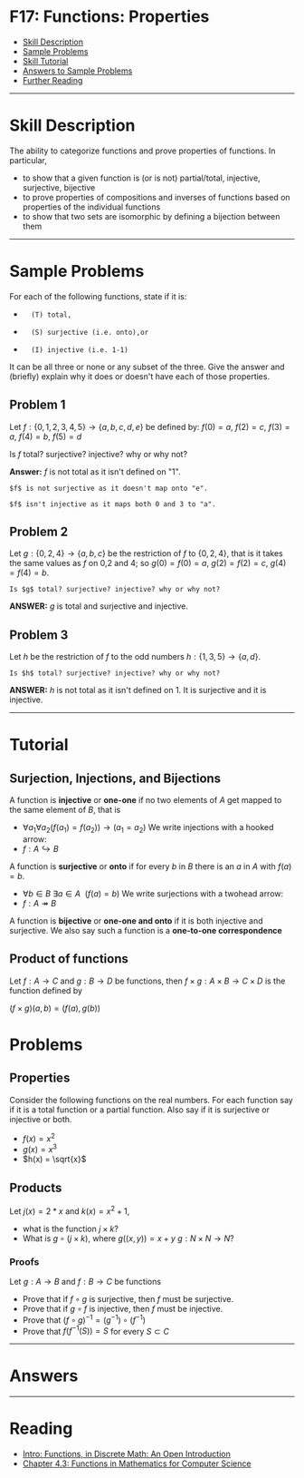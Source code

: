 # F17: Functions: Properties


* [Skill Description](#skill-description)
* [Sample Problems](#Sample-Problems)
* [Skill Tutorial](#Tutorial)
* [Answers to Sample Problems](#Answers)
* [Further Reading](#Reading)

---

# Skill Description

The ability to categorize functions and prove properties of functions. In particular, 
* to show that a given function is (or is not) partial/total, injective, surjective, bijective 
* to prove properties of compositions and inverses of functions based on properties of the individual functions
* to show that two sets are isomorphic by defining a bijection between them

---

# Sample Problems

For each of the following functions, state if it is:
*       (T) total,
*       (S) surjective (i.e. onto),or
*       (I) injective (i.e. 1-1)

It can be all three or none or any subset of the three.
Give the answer and (briefly) explain why it does or doesn't have each of those properties.
## Problem 1
Let $f:\{0,1,2,3,4,5\}\rightarrow \{a,b,c,d,e\}$ be defined by:
$f(0)=a$, 
$f(2)=c$,
$f(3)=a$,
$f(4)=b$,
$f(5)=d$

Is $f$ total? surjective? injective? why or why not?

**Answer:**
    $f$ is not total as it isn't defined on "1".
    
    $f$ is not surjective as it doesn't map onto "e".
    
    $f$ isn't injective as it maps both 0 and 3 to "a".

## Problem 2
Let $g:\{0,2,4\} \rightarrow \{a,b,c\}$ 
    be the restriction of $f$ to $\{0,2,4\}$, that is
    it takes the same values as $f$ on 0,2 and 4; so $g(0) = f(0) = a$, $g(2)=f(2) =c$, $g(4)=f(4) = b$.
    
    Is $g$ total? surjective? injective? why or why not?
    
  **ANSWER:**
    $g$ is total and surjective and injective.

## Problem 3

Let $h$ be the restriction of $f$ to the odd numbers $h:\{1,3,5\}\rightarrow \{a,d\}$.
   
    Is $h$ total? surjective? injective? why or why not?

    
  **ANSWER:**
    $h$ is not total as it isn't defined on 1.
    It is surjective and it is injective.


---

# Tutorial

## Surjection, Injections, and Bijections
A function is **injective** or **one-one** if no two elements of $A$ get mapped to the same element of $B$, that is
* $\forall a_1 \forall a_2 (f(a_1)=f(a_2)) \rightarrow (a_1=a_2)$
We write injections with a hooked arrow:
* $f: A \hookrightarrow B$

A function is **surjective** or **onto** if for every $b$ in $B$ there is an $a$ in $A$ with $f(a)=b$.
* $\forall b\in B\ \exists a\in A \ \ (f(a)=b)$
We write surjections with a twohead arrow:
* $f: A \twoheadrightarrow B$

A function is **bijective** or **one-one and onto** if it is both injective and surjective. 
We also say such a function is a **one-to-one correspondence**  


## Product of functions
Let $f:A\rightarrow C$ and $g:B\rightarrow D$ be functions, then $f\times g:A\times B \rightarrow C\times D$ is the function defined by

$(f\times g)(a,b) = (f(a), g(b))$

# Problems
## Properties
Consider the following functions on the real numbers. 
For each function say if it is a total function or a partial function.
Also say if it is surjective or injective or both.
* $f(x)=x^2$  
* $g(x)=x^3$
* $h(x) = \sqrt{x}$


## Products
Let $j(x) = 2*x$ and $k(x)=x^2+1$, 
* what is the function $j\times k$?
* What is $g\circ(j\times k)$, where $g((x,y)) = x+y$ $g:N\times N \rightarrow N$?

### Proofs
Let $g:A\rightarrow B$ and $f:B\rightarrow C$ be functions
* Prove that if $f\circ g$ is surjective, then $f$ must be surjective.
* Prove that if $g\circ f$ is injective, then $f$ must be injective.
* Prove that $(f\circ g)^{-1} = (g^{-1})\circ (f^{-1})$
* Prove that $f(f^{-1}(S)) = S$ for every $S\subset C$

---

# Answers


---

# Reading

* [Intro: Functions, in Discrete Math: An Open Introduction](https://discrete.openmathbooks.org/dmoi3/sec_intro-functions.html)
* [Chapter 4.3: Functions in Mathematics for Computer Science](https://ocw.mit.edu/courses/6-042j-mathematics-for-computer-science-spring-2015/mit6_042js15_textbook.pdf)

